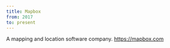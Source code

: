 ```yaml
---
title: Mapbox
from: 2017
to: present
---
```


A mapping and location software company.
<a class="url" href="https://mapbox.com">https://mapbox.com</a>
